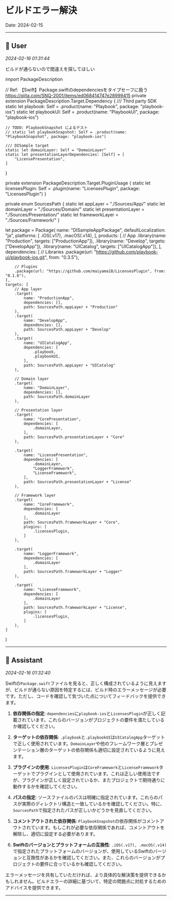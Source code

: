 # ビルドエラー解決

Date: 2024-02-15

---

## 👤 User
*2024-02-16 01:31:44*

ビルドが通らないので間違えを探してほしい


import PackageDescription

// Ref: 【Swift】Package.swiftのdependenciesをタイプセーフに扱う https://qiita.com/SNQ-2001/items/ed068414747e28999415
private extension PackageDescription.Target.Dependency {
    /// Third party SDK
    static let playbook: Self = .product(name: "Playbook", package: "playbook-ios")
    static let playbookUI: Self = .product(name: "PlaybookUI", package: "playbook-ios")

    // TODO: PlaybookSnapshot によるテスト
    // static let playbookSnapshot: Self = .product(name: "PlaybookSnapshot", package: "playbook-ios")
    
    /// DISample target
    static let domainLayer: Self = "DomainLayer"
    static let presentationLayerDependencies: [Self] = [
        "LicensePresentation",
    ]
}

private extension PackageDescription.Target.PluginUsage {
    static let licensesPlugin: Self = .plugin(name: "LicensesPlugin", package: "LicensesPlugin")
}

private enum SourcesPath {
    static let appLayer = "./Sources/App/"
    static let domainLayer = "./Sources/Domain/"
    static let presentationLayer = "./Sources/Presentation/"
    static let frameworkLayer = "./Sources/Framework/"
}

let package = Package(
    name: "DISampleAppPackage",
    defaultLocalization: "ja",
    platforms: [
        .iOS(.v17),
        .macOS(.v14),
    ],
    products: [
        // App
        .library(name: "Production", targets: ["ProductionApp"]),
        .library(name: "Develop", targets: ["DevelopApp"]),
        .library(name: "UICatalog", targets: ["UICatalogApp"]),
    ],
    dependencies: [
        // Libraries
        .package(url: "https://github.com/playbook-ui/playbook-ios.git", from: "0.3.5"),

        // Plugins
        .package(url: "https://github.com/maiyama18/LicensesPlugin", from: "0.1.6"),
    ],
    targets: [
        // App layer
        .target(
            name: "ProductionApp",
            dependencies: [],
            path: SourcesPath.appLayer + "Production"
        ),
        .target(
            name: "DevelopApp",
            dependencies: [],
            path: SourcesPath.appLayer + "Develop"
        ),
        .target(
            name: "UICatalogApp",
            dependencies: [
                .playbook,
                .playbookUI,
            ],
            path: SourcesPath.appLayer + "UICatalog"
        ),
        
        // Domain layer
        .target(
            name: "DomainLayer",
            dependencies: [],
            path: SourcesPath.domainLayer
        ),

        // Presentation layer
        .target(
            name: "CorePresentation",
            dependencies: [
                .domainLayer,
            ],
            path: SourcesPath.presentationLayer + "Core"
        ),
        
        .target(
            name: "LicensePresentation",
            dependencies: [
                .domainLayer,
                "LoggerFramework",
                "LicenseFramework",
            ],
            path: SourcesPath.presentationLayer + "License"
        ),

        // Framework layer
        .target(
            name: "CoreFramework",
            dependencies: [
                .domainLayer
            ],
            path: SourcesPath.frameworkLayer + "Core",
            plugins: [
                .licensesPlugin,
            ]
        ),

        .target(
            name: "LoggerFramework",
            dependencies: [
                .domainLayer
            ],
            path: SourcesPath.frameworkLayer + "Logger"
        ),
        
        .target(
            name: "LicenseFramework",
            dependencies: [
                .domainLayer
            ],
            path: SourcesPath.frameworkLayer + "License",
            plugins: [
                .licensesPlugin,
            ]
        ),
    ]
)

---

## 🤖 Assistant
*2024-02-16 01:32:40*

Swiftの`Package.swift`ファイルを見ると、正しく構成されているように見えますが、ビルドが通らない原因を特定するには、ビルド時のエラーメッセージが必要です。ただし、コードを確認して気づいた点についてフィードバックを提供できます。

1. **依存関係の指定**: `dependencies`に`playbook-ios`と`LicensesPlugin`が正しく記載されています。これらのバージョンがプロジェクトの要件を満たしているか確認してください。

2. **ターゲットの依存関係**: `.playbook`と`.playbookUI`は`UICatalogApp`ターゲットで正しく使用されています。`DomainLayer`や他のフレームワーク層とプレゼンテーション層のターゲットの依存関係も適切に設定されているように見えます。

3. **プラグインの使用**: `LicensesPlugin`は`CoreFramework`と`LicenseFramework`ターゲットでプラグインとして使用されています。これは正しい使用法ですが、プラグインが正しく設定されているか、またプロジェクトで期待通りに動作するかを確認してください。

4. **パスの指定**: ソースファイルのパスは明確に指定されています。これらのパスが実際のディレクトリ構造と一致しているかを確認してください。特に、`SourcesPath`で指定されたパスが正しいかどうかを見直してください。

5. **コメントアウトされた依存関係**: `PlaybookSnapshot`の依存関係がコメントアウトされています。もしこれが必要な依存関係であれば、コメントアウトを解除し、適切に設定する必要があります。

6. **Swiftのバージョンとプラットフォームの互換性**: `.iOS(.v17), .macOS(.v14)`で指定されたプラットフォームのバージョンが、使用しているSwiftのバージョンと互換性があるかを確認してください。また、これらのバージョンがプロジェクトの要件に合っているかも確認してください。

エラーメッセージを共有していただければ、より具体的な解決策を提供できるかもしれません。ビルドエラーの詳細に基づいて、特定の問題点に対処するためのアドバイスを提供できます。

---
